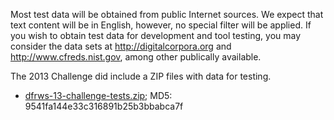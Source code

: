 Most test data will be obtained from public Internet sources. We expect that text content will be in English, however, no special filter will be applied. If you wish to obtain test data for development and tool testing, you may consider the data sets at http://digitalcorpora.org and http://www.cfreds.nist.gov, among other publically available.

The 2013 Challenge did include a ZIP files with data for testing.
- [dfrws-13-challenge-tests.zip](https://www.dropbox.com/s/pavjjzksuaq3c76/dfrws-13-challenge-tests.zip?dl=0); MD5: 9541fa144e33c316891b25b3bbabca7f
